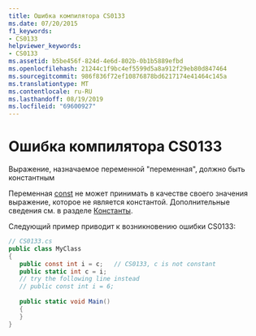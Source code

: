 ```yaml
---
title: Ошибка компилятора CS0133
ms.date: 07/20/2015
f1_keywords:
- CS0133
helpviewer_keywords:
- CS0133
ms.assetid: b5be456f-824d-4e6d-802b-0b1b5889efbd
ms.openlocfilehash: 21244c1f9bc4ef5599d5a8a912f29eb80d847464
ms.sourcegitcommit: 986f836f72ef10876878bd6217174e41464c145a
ms.translationtype: MT
ms.contentlocale: ru-RU
ms.lasthandoff: 08/19/2019
ms.locfileid: "69600927"
---
```

# <a name="compiler-error-cs0133"></a>Ошибка компилятора CS0133
Выражение, назначаемое переменной "переменная", должно быть константным  
  
 Переменная [const](../language-reference/keywords/const.md) не может принимать в качестве своего значения выражение, которое не является константой. Дополнительные сведения см. в разделе [Константы](../programming-guide/classes-and-structs/constants.md).  
  
 Следующий пример приводит к возникновению ошибки CS0133:  
  
```csharp  
// CS0133.cs  
public class MyClass  
{  
   public const int i = c;   // CS0133, c is not constant  
   public static int c = i;  
   // try the following line instead  
   // public const int i = 6;  
  
   public static void Main()  
   {  
   }  
}  
```
